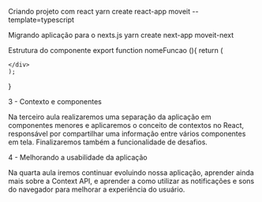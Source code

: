 Criando projeto com react
yarn create react-app moveit --template=typescript

Migrando aplicação para o nexts.js
yarn create next-app moveit-next


Estrutura do componente 
export function nomeFuncao (){
    return (
    <div>
        
    </div>
    );
}


3 - Contexto e componentes

Na terceiro aula realizaremos uma separação da aplicação em componentes menores e aplicaremos o conceito de contextos no React, responsável por compartilhar uma informação entre vários componentes em tela. Finalizaremos também a funcionalidade de desafios.

4 - Melhorando a usabilidade da aplicação

Na quarta aula iremos continuar evoluindo nossa aplicação, aprender ainda mais sobre a Context API, e aprender a como utilizar as notificações e sons do navegador para melhorar a experiência do usuário.